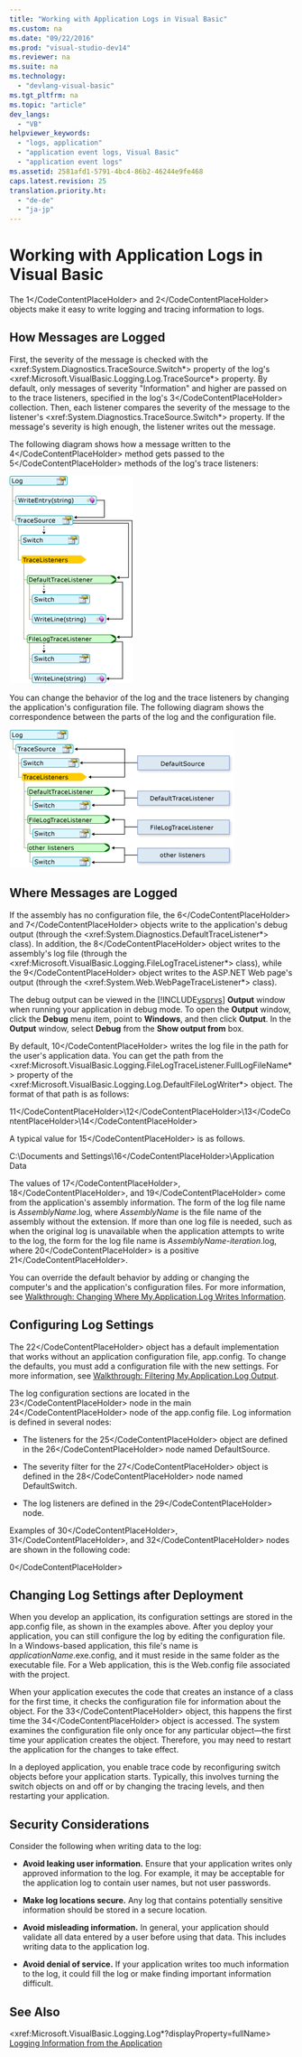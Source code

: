 ```yaml
---
title: "Working with Application Logs in Visual Basic"
ms.custom: na
ms.date: "09/22/2016"
ms.prod: "visual-studio-dev14"
ms.reviewer: na
ms.suite: na
ms.technology: 
  - "devlang-visual-basic"
ms.tgt_pltfrm: na
ms.topic: "article"
dev_langs: 
  - "VB"
helpviewer_keywords: 
  - "logs, application"
  - "application event logs, Visual Basic"
  - "application event logs"
ms.assetid: 2581afd1-5791-4bc4-86b2-46244e9fe468
caps.latest.revision: 25
translation.priority.ht: 
  - "de-de"
  - "ja-jp"
---
```

# Working with Application Logs in Visual Basic
The <CodeContentPlaceHolder>1\</CodeContentPlaceHolder> and <CodeContentPlaceHolder>2\</CodeContentPlaceHolder> objects make it easy to write logging and tracing information to logs.  
  
## How Messages are Logged  
 First, the severity of the message is checked with the \<xref:System.Diagnostics.TraceSource.Switch*> property of the log's \<xref:Microsoft.VisualBasic.Logging.Log.TraceSource*> property. By default, only messages of severity "Information" and higher are passed on to the trace listeners, specified in the log's <CodeContentPlaceHolder>3\</CodeContentPlaceHolder> collection. Then, each listener compares the severity of the message to the listener's \<xref:System.Diagnostics.TraceSource.Switch*> property. If the message's severity is high enough, the listener writes out the message.  
  
 The following diagram shows how a message written to the <CodeContentPlaceHolder>4\</CodeContentPlaceHolder> method gets passed to the <CodeContentPlaceHolder>5\</CodeContentPlaceHolder> methods of the log's trace listeners:  
  
 ![My Log Call](../vs140/media/mylogcall.png "MyLogCall")  
  
 You can change the behavior of the log and the trace listeners by changing the application's configuration file. The following diagram shows the correspondence between the parts of the log and the configuration file.  
  
 ![My Log Configuration](../vs140/media/mylogconfig.png "MyLogConfig")  
  
## Where Messages are Logged  
 If the assembly has no configuration file, the <CodeContentPlaceHolder>6\</CodeContentPlaceHolder> and <CodeContentPlaceHolder>7\</CodeContentPlaceHolder> objects write to the application's debug output (through the \<xref:System.Diagnostics.DefaultTraceListener*> class). In addition, the <CodeContentPlaceHolder>8\</CodeContentPlaceHolder> object writes to the assembly's log file (through the \<xref:Microsoft.VisualBasic.Logging.FileLogTraceListener*> class), while the <CodeContentPlaceHolder>9\</CodeContentPlaceHolder> object writes to the ASP.NET Web page's output (through the \<xref:System.Web.WebPageTraceListener*> class).  
  
 The debug output can be viewed in the [!INCLUDE[vsprvs](../vs140/includes/vsprvs_md.md)] **Output** window when running your application in debug mode. To open the **Output** window, click the **Debug** menu item, point to **Windows**, and then click **Output**. In the **Output** window, select **Debug** from the **Show output from** box.  
  
 By default, <CodeContentPlaceHolder>10\</CodeContentPlaceHolder> writes the log file in the path for the user's application data. You can get the path from the \<xref:Microsoft.VisualBasic.Logging.FileLogTraceListener.FullLogFileName*> property of the \<xref:Microsoft.VisualBasic.Logging.Log.DefaultFileLogWriter*> object. The format of that path is as follows:  
  
 <CodeContentPlaceHolder>11\</CodeContentPlaceHolder>\\<CodeContentPlaceHolder>12\</CodeContentPlaceHolder>\\<CodeContentPlaceHolder>13\</CodeContentPlaceHolder>\\<CodeContentPlaceHolder>14\</CodeContentPlaceHolder>  
  
 A typical value for <CodeContentPlaceHolder>15\</CodeContentPlaceHolder> is as follows.  
  
 C:\Documents and Settings\\<CodeContentPlaceHolder>16\</CodeContentPlaceHolder>\Application Data  
  
 The values of <CodeContentPlaceHolder>17\</CodeContentPlaceHolder>, <CodeContentPlaceHolder>18\</CodeContentPlaceHolder>, and <CodeContentPlaceHolder>19\</CodeContentPlaceHolder> come from the application's assembly information. The form of the log file name is *AssemblyName*.log, where *AssemblyName* is the file name of the assembly without the extension. If more than one log file is needed, such as when the original log is unavailable when the application attempts to write to the log, the form for the log file name is *AssemblyName*-*iteration*.log, where <CodeContentPlaceHolder>20\</CodeContentPlaceHolder> is a positive <CodeContentPlaceHolder>21\</CodeContentPlaceHolder>.  
  
 You can override the default behavior by adding or changing the computer's and the application's configuration files. For more information, see [Walkthrough: Changing Where My.Application.Log Writes Information](../vs140/walkthrough--changing-where-my.application.log-writes-information--visual-basic-.md).  
  
## Configuring Log Settings  
 The <CodeContentPlaceHolder>22\</CodeContentPlaceHolder> object has a default implementation that works without an application configuration file, app.config. To change the defaults, you must add a configuration file with the new settings. For more information, see [Walkthrough: Filtering My.Application.Log Output](../vs140/walkthrough--filtering-my.application.log-output--visual-basic-.md).  
  
 The log configuration sections are located in the <CodeContentPlaceHolder>23\</CodeContentPlaceHolder> node in the main <CodeContentPlaceHolder>24\</CodeContentPlaceHolder> node of the app.config file. Log information is defined in several nodes:  
  
-   The listeners for the <CodeContentPlaceHolder>25\</CodeContentPlaceHolder> object are defined in the <CodeContentPlaceHolder>26\</CodeContentPlaceHolder> node named DefaultSource.  
  
-   The severity filter for the <CodeContentPlaceHolder>27\</CodeContentPlaceHolder> object is defined in the <CodeContentPlaceHolder>28\</CodeContentPlaceHolder> node named DefaultSwitch.  
  
-   The log listeners are defined in the <CodeContentPlaceHolder>29\</CodeContentPlaceHolder> node.  
  
 Examples of <CodeContentPlaceHolder>30\</CodeContentPlaceHolder>, <CodeContentPlaceHolder>31\</CodeContentPlaceHolder>, and <CodeContentPlaceHolder>32\</CodeContentPlaceHolder> nodes are shown in the following code:  
  
<CodeContentPlaceHolder>0\</CodeContentPlaceHolder>  
## Changing Log Settings after Deployment  
 When you develop an application, its configuration settings are stored in the app.config file, as shown in the examples above. After you deploy your application, you can still configure the log by editing the configuration file. In a Windows-based application, this file's name is *applicationName*.exe.config, and it must reside in the same folder as the executable file. For a Web application, this is the Web.config file associated with the project.  
  
 When your application executes the code that creates an instance of a class for the first time, it checks the configuration file for information about the object. For the <CodeContentPlaceHolder>33\</CodeContentPlaceHolder> object, this happens the first time the <CodeContentPlaceHolder>34\</CodeContentPlaceHolder> object is accessed. The system examines the configuration file only once for any particular object—the first time your application creates the object. Therefore, you may need to restart the application for the changes to take effect.  
  
 In a deployed application, you enable trace code by reconfiguring switch objects before your application starts. Typically, this involves turning the switch objects on and off or by changing the tracing levels, and then restarting your application.  
  
## Security Considerations  
 Consider the following when writing data to the log:  
  
-   **Avoid leaking user information.** Ensure that your application writes only approved information to the log. For example, it may be acceptable for the application log to contain user names, but not user passwords.  
  
-   **Make log locations secure.** Any log that contains potentially sensitive information should be stored in a secure location.  
  
-   **Avoid misleading information.** In general, your application should validate all data entered by a user before using that data. This includes writing data to the application log.  
  
-   **Avoid denial of service.** If your application writes too much information to the log, it could fill the log or make finding important information difficult.  
  
## See Also  
 \<xref:Microsoft.VisualBasic.Logging.Log*?displayProperty=fullName>   
 [Logging Information from the Application](../vs140/logging-information-from-the-application--visual-basic-.md)